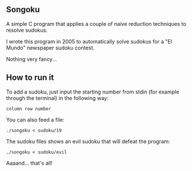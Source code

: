 Songoku
-------

A simple C program that applies a couple of naive reduction techniques to resolve sudokus.

I wrote this program in 2005 to automatically solve sudokus for a "El Mundo" newspaper sudoku contest.

Nothing very fancy...


How to run it
-------------

To add a sudoku, just input the starting number from stdin (for example through the terminal) in the following way:

    column row number

You can also feed a file:

    ./songoku < sudoku/19

The sudoku files shows an evil sudoku that will defeat the program:

    ./songoku < sudoku/evil

Aaaand... that's all!
